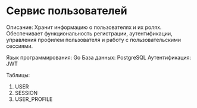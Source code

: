# Сервис пользователей
Описание:
Хранит информацию о пользователях и их ролях. Обеспечивает функциональность регистрации, аутентификации, управления профилем пользователя и работу с пользовательскими сессиями.

Язык программирования: Go
База данных: PostgreSQL
Аутентификация: JWT

Таблицы:
1. USER
2. SESSION
3. USER_PROFILE
